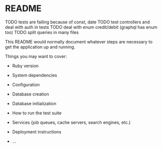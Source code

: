 # README
TODO tests are failing because of const, date
TODO test controllers and deal with auth in tests
TODO deal with enum credit/debit (graphql has enum too)
TODO split queries in many files

This README would normally document whatever steps are necessary to get the
application up and running.

Things you may want to cover:

* Ruby version

* System dependencies

* Configuration

* Database creation

* Database initialization

* How to run the test suite

* Services (job queues, cache servers, search engines, etc.)

* Deployment instructions

* ...

